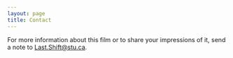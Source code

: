 ```yaml
---
layout: page
title: Contact
---
```


<p>
For more information about this film or to share your impressions of it,
send a note to <a href="mailto:Last.Shift@stu.ca">Last.Shift@stu.ca</a>.
</p>
